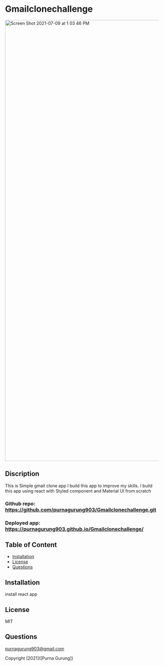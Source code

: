 # Gmailclonechallenge

<img width="1440" alt="Screen Shot 2021-07-09 at 1 03 46 PM" src="https://user-images.githubusercontent.com/69695368/125114717-546d8500-e0b8-11eb-8ae0-a8198e21886f.png">


## Discription
 This is Simple gmail clone app I build this app to improve my skills. I build this app using react with Styled component and Material UI from scratch

 ### Github repo: https://github.com/purnagurung903/Gmailclonechallenge.git

 ### Deployed app: https://purnagurung903.github.io/Gmailclonechallenge/

 ## Table of Content

* [Installation](#installation)
* [License](#license)
* [Questions](#Questions)

## Installation

install react app


## License
  MIT

## Questions
purnagurung903@gmail.com

Copyright [2021]([Purna Gurung])


  